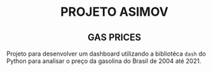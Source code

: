 <div style="text-align: center">

# PROJETO ASIMOV
## GAS PRICES

</div>

Projeto para desenvolver um dashboard utilizando a bibliotéca `dash` do Python para analisar o preço da gasolina do Brasil de 2004 até 2021.